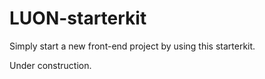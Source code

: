 # LUON-starterkit

Simply start a new front-end project by using this starterkit.

Under construction.
